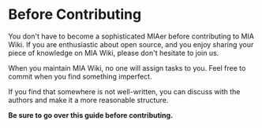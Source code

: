 # Before Contributing

You don't have to become a sophisticated MIAer before contributing to MIA Wiki. If you are enthusiastic about open source, and you enjoy sharing your piece of knowledge on MIA Wiki, please don't hesitate to join us.

When you maintain MIA Wiki, no one will assign tasks to you. Feel free to commit when you find something imperfect.

If you find that somewhere is not well-written, you can discuss with the authors and make it a more reasonable structure.

**Be sure to go over this guide before contributing.**
